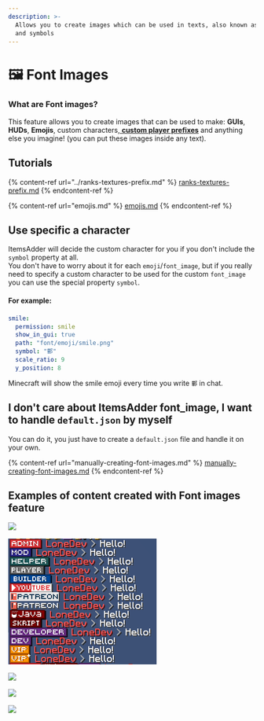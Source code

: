```yaml
---
description: >-
  Allows you to create images which can be used in texts, also known as glyphs
  and symbols
---
```


# 🖼 Font Images

### What are Font images?

This feature allows you to create images that can be used to make: **GUIs**, **HUDs**, **Emojis**, custom characters,[ **custom player prefixes**](../ranks-textures-prefix.md) and anything else you imagine! (you can put these images inside any text).

## Tutorials

{% content-ref url="../ranks-textures-prefix.md" %}
[ranks-textures-prefix.md](../ranks-textures-prefix.md)
{% endcontent-ref %}

{% content-ref url="emojis.md" %}
[emojis.md](emojis.md)
{% endcontent-ref %}

## Use specific a character

ItemsAdder will decide the custom character for you if you don't include the `symbol` property at all.\
You don't have to worry about it for each `emoji`/`font_image`, but if you really need to specify a custom character to be used for the custom `font_image` you can use the special property `symbol`.

#### For example:

```yaml
smile:
  permission: smile
  show_in_gui: true
  path: "font/emoji/smile.png"
  symbol: "鄿"
  scale_ratio: 9
  y_position: 8
```

Minecraft will show the smile emoji every time you write `鄿` in chat.

## I don't care about ItemsAdder font\_image, I want to handle `default.json` by myself

You can do it, you just have to create a `default.json` file and handle it on your own.

{% content-ref url="manually-creating-font-images.md" %}
[manually-creating-font-images.md](manually-creating-font-images.md)
{% endcontent-ref %}

## Examples of content created with Font images feature

![](../../../.gitbook/assets/image\_\(106\).png)

![](<../../../.gitbook/assets/image (27) (1) (1) (1) (1) (1) (1) (1) (1) (1) (1) (1) (1) (1) (1) (1) (1) (6).png>)

![](../../../.gitbook/assets/image\_\(107\).png)

![](../../../.gitbook/assets/image\_\(108\).png)

![](../../../.gitbook/assets/image\_\(109\).png)
